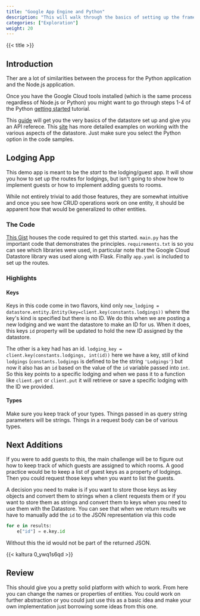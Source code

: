 ```yaml
---
title: "Google App Engine and Python"
description: "This will walk through the basics of setting up the framework for a Python Flask application on Google's App Engine framework."
categories: ["Exploration"]
weight: 20
---
```

<!--- Make sure to fill out the title and description above, they will be used when generating lists of exploration topics -->
<!--- The weight above determines what order this will be shown among other exploration topics in this same folder, lower numbers are shown first. Start using at least multiples of 5, that way if you need to add a content page between existing ones there are enough open weights to do so. They are integers only -->

{{< title >}}
## Introduction
Ther are a lot of similarities between the process for the Python application and the Node.js application.

Once you have the Google Cloud tools installed (which is the same process regardless of Node.js or Python) you might want to go through steps 1-4 of the Python [getting started](https://cloud.google.com/appengine/docs/standard/python3/building-app/) tutorial.

This [guide](https://googleapis.github.io/google-cloud-python/latest/datastore/index.html) will get you the very basics of the datastore set up and give you an API referece. This [site](https://cloud.google.com/datastore/docs/concepts/entities) has more detailed examples on working with the various aspects of the datastore. Just make sure you select the Python option in the code samples.

## Lodging App
This demo app is meant to be the *start* to the lodging/guest app. It will show you how to set up the routes for lodgings, but isn't going to show how to implement guests or how to implement adding guests to rooms.

While not entirely trivial to add those features, they are somewhat intuitive and once you see how CRUD operations work on one entity, it should be apparent how that would be generalized to other entities.

### The Code

[This Gist](https://gist.github.com/wolfordj/a8ea135d6fd012c5929679cf7ce930ad) houses the code required to get this started. `main.py` has the important code that demonstrates the principles. `requirements.txt` is so you can see which libraries were used, in particular note that the Google Cloud Datastore library was used along with Flask. Finally `app.yaml` is included to set up the routes.

### Highlights

#### Keys

Keys in this code come in two flavors, kind only `new_lodging = datastore.entity.Entity(key=client.key(constants.lodgings))` where the key's kind is specified but there is no ID. We do this when we are posting a new lodging and we want the datastore to make an ID for us. When it does, this keys `id` property will be updated to hold the new ID assigned by the datastore.

The other is a key had has an id. `lodging_key = client.key(constants.lodgings, int(id))` here we have a key, still of kind `lodgings` (`constants.lodgings` is defined to be the string `'Lodgings'`) but now it also has an `id` based on the value of the `id` variable passed into `int`. So this key points to a specific lodging and when we pass it to a function like `client.get` or `client.put` it will retrieve or save a specific lodging with the ID we provided.

#### Types
Make sure you keep track of your types. Things passed in as query string parameters will be strings. Things in a request body can be of various types.

## Next Additions
If you were to add guests to this, the main challenge will be to figure out how to keep track of which guests are assigned to which rooms. A good practice would be to keep a list of guest keys as a property of lodgings. Then you could request those keys when you want to list the guests.

A decision you need to make is if you want to store those keys as key objects and convert them to strings when a client requests them or if you want to store them as strings and convert them to keys when you need to use them with the Datastore. You can see that when we return results we have to manually add the `id` to the JSON representation via this code

```python
for e in results:
    e["id"] = e.key.id
```

Without this the id would not be part of the returned JSON.

{{< kaltura 0_ywq1s6qd >}}

## Review
This should give you a pretty solid platform with which to work. From here you can change the names or properties of entities. You could work on further abstraction or you could just use this as a basic idea and make your own implementation just borrowing some ideas from this one.